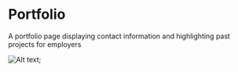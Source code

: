 # Portfolio

A portfolio page displaying contact information and highlighting past projects for employers 

![Alt text](.assets\screenshotreadme.png);
